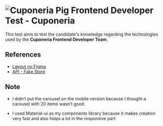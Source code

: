 # ![Cuponeria Pig](https://camo.githubusercontent.com/6f8483710048fe836d3e5d61b6af4290c55aff3901e36963181429ed996bc425/68747470733a2f2f6d656469612e6375706f6e657269612e636f6d2e62722f6375706f6e65726961342f696d6167656e732f696c7573747261636f65732f657874656e73616f2f706f727175696e686f2d6865726f692d657874656e73616f2e676966) Frontend Developer Test - Cuponeria

This test aims to test the candidate's knowledge regarding the technologies used by the **Cuponeria Frontend Developer Team**.

## References 

- [Layout no Figma](https://www.figma.com/file/CjWJWkhU0eYmwVlUaPs4A0/Cuponeria-Frontend-Challenge?node-id=0%3A1)
- [API - Fake Store](https://fakestoreapi.com/)

## Note

- I didn’t put the carousel on the mobile version because I thought a carousel with 20 items wasn’t good.

- I used Material-ui as my components library because it makes creation very fast and also helps a lot in the responsive part.

